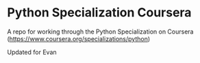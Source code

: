 # Python Specialization Coursera
A repo for working through the Python Specialization on Coursera (https://www.coursera.org/specializations/python)

Updated for Evan
